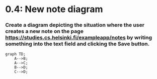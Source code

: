 # 0.4: New note diagram
### Create a diagram depicting the situation where the user creates a new note on the page https://studies.cs.helsinki.fi/exampleapp/notes by writing something into the text field and clicking the Save button.

```mermaid
graph TD;
    A-->B;
    A-->C;
    B-->D;
    C-->D;
```
